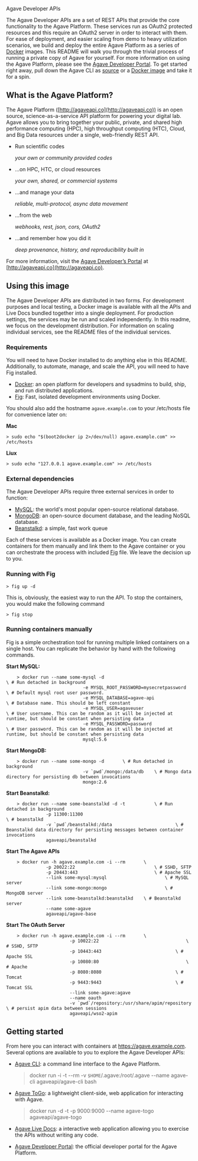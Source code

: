 Agave Developer APIs

The Agave Developer APIs are a set of REST APIs that provide the core functionality to the Agave Platform. These services run as OAuth2 protected resources and this require an OAuth2 server in order to interact with them. For ease of deployment, and easier scaling from demo to heavy utilization scenarios, we build and deploy the entire Agave Platform as a series of [Docker](http://docker.com) images. This README will walk you through the trivial process of running a private copy of Agave for yourself. For more information on using the Agave Platform, please see the [Agave Developer Portal](http://agaveapi.co). To get started right away, pull down the Agave CLI as [source](https://bitbucket.org/taccaci/foundation-cli/) or a [Docker image](https://bitbucket.org/taccaci/foundation-cli/src/master/docker/?at=master) and take it for a spin.

## What is the Agave Platform?

The Agave Platform ([http://agaveapi.co](http://agaveapi.co)) is an open source, science-as-a-service API platform for powering your digital lab. Agave allows you to bring together your public, private, and shared high performance computing (HPC), high throughput computing (HTC), Cloud, and Big Data resources under a single, web-friendly REST API.

* Run scientific codes

  *your own or community provided codes*

* ...on HPC, HTC, or cloud resources

  *your own, shared, or commercial systems*

* ...and manage your data

  *reliable, multi-protocol, async data movement*

* ...from the web

  *webhooks, rest, json, cors, OAuth2*

* ...and remember how you did it

  *deep provenance, history, and reproducibility built in*

For more information, visit the [Agave Developer’s Portal](http://agaveapi.co) at [http://agaveapi.co](http://agaveapi.co).


## Using this image

The Agave Developer APIs are distributed in two forms. For development purposes and local testing, a Docker image is available with all the APIs and Live Docs bundled together into a single deployment. For production settings, the services may be run and scaled independently. In this readme, we focus on the development distribution. For information on scaling individual services, see the README files of the individual services.

### Requirements

You will need to have Docker installed to do anything else in this README. Additionally, to automate, manage, and scale the API, you will need to have Fig installed.

* [Docker](https://docs.docker.com/installation/#installation): an open platform for developers and sysadmins to build, ship, and run distributed applications.
* [Fig](http://www.fig.sh/install.html): Fast, isolated development environments using Docker.

You should also add the hostname `agave.example.com` to your /etc/hosts file for convenience later on:

**Mac**

	> sudo echo "$(boot2docker ip 2>/dev/null) agave.example.com" >> /etc/hosts

**Liux**

	> sudo echo "127.0.0.1 agave.example.com" >> /etc/hosts

### External dependencies

The Agave Developer APIs require three external services in order to function:

* [MySQL](http://dev.mysql.com/): the world's most popular open-source relational database.
* [MongoDB](http://www.mongodb.org/): an open-source document database, and the leading NoSQL database.
* [Beanstalkd](http://kr.github.io/beanstalkd/): a simple, fast work queue

Each of these services is available as a Docker image. You can create containers for them manually and link them to the Agave container or you can orchestrate the process with included [Fig](http://fig.sh) file. We leave the decision up to you.

### Running with Fig

	> fig up -d

This is, obviously, the easiest way to run the API. To stop the containers, you would make the following command

	> fig stop


### Running containers manually

Fig is a simple orchestration tool for running multiple linked containers on a single host. You can replicate the behavior by hand with the following commands.

**Start MySQL:**

		> docker run --name some-mysql -d 										\ # Run detached in background
								 -e MYSQL_ROOT_PASSWORD=mysecretpassword 	\ # Default mysql root user password.
								 -e MYSQL_DATABASE=agave-api 							\ # Database name. This should be left constant
								 -e MYSQL_USER=agaveuser 									\ # User username. This can be random as it will be injected at runtime, but should be constant when persisting data
								 -e MYSQL_PASSWORD=password 							\ # User password. This can be random as it will be injected at runtime, but should be constant when persisting data
								 mysql:5.6

**Start MongoDB:**

 		> docker run --name some-mongo -d 		\ # Run detached in background
								 -v `pwd`/mongo:/data/db 	\ # Mongo data directory for persisting db between invocations
								 mongo:2.6

**Start Beanstalkd:**

		> docker run --name some-beanstalkd -d -t 			\ # Run detached in background
		           -p 11300:11300												\ # beanstalkd
		           -v `pwd`/beanstalkd:/data 						\ # Beanstalkd data directory for persisting messages between container invocations
		           agaveapi/beanstalkd

**Start The Agave APIs**

		> docker run -h agave.example.com -i --rm   	\
		           -p 20022:22                  			\ # SSHD, SFTP
		           -p 20443:443                  			\ # Apache SSL
		           --link some-mysql:mysql						\ # MySQL server
		           --link some-mongo:mongo						\ # MongoDB server
		           --link some-beanstalkd:beanstalkd	\ # Beanstalkd server
		           --name some-agave
		           agaveapi/agave-base

**Start The OAuth Server**

		> docker run -h agave.example.com -i --rm   	\
							-p 10022:22                  				\ # SSHD, SFTP
							-p 10443:443                  			\ # Apache SSL
							-p 10080:80                  				\ # Apache
							-p 8080:8080                  			\ # Tomcat
							-p 9443:9443                  			\ # Tomcat SSL
							--link some-agave:agave
							--name oauth
							-v `pwd`/repository:/usr/share/apim/repository \ # persist apim data between sessions
							agaveapi/wso2-apim


## Getting started

From here you can interact with containers at https://agave.example.com. Several options are available to you to explore the Agave Developer APIs:

* [Agave CLI](https://bitbucket.org/taccaci/foundation-cli/src/master/docker/?at=master): a command line interface to the Agave Platform.

	> docker run -i -t --rm -v `$HOME`/.agave:/root/.agave --name agave-cli agaveapi/agave-cli bash

* [Agave ToGo](https://bitbucket.org/taccaci/agave-togo): a lightweight client-side, web application for interacting with Agave.

	> docker run -d -t -p 9000:9000 --name agave-togo agaveapi/agave-togo

* [Agave Live Docs](https://agave.example.com/v2/docs/): a interactive web application allowing you to exercise the APIs without writing any code.

* [Agave Developer Portal](https://agaveapi.co/documentation): the official developer portal for the Agave Platform.
